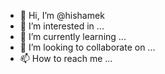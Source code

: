 - 👋 Hi, I’m @hishamek
- 👀 I’m interested in ...
- 🌱 I’m currently learning ...
- 💞️ I’m looking to collaborate on ...
- 📫 How to reach me ...

<!---
hishamek/hishamek is a ✨ special ✨ repository because its `README.md` (this file) appears on your GitHub profile.
You can click the Preview link to take a look at your changes.
--->
